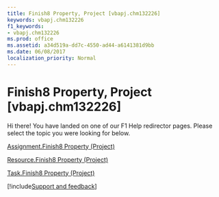 ```yaml
---
title: Finish8 Property, Project [vbapj.chm132226]
keywords: vbapj.chm132226
f1_keywords:
- vbapj.chm132226
ms.prod: office
ms.assetid: a34d519a-dd7c-4550-ad44-a6141381d9bb
ms.date: 06/08/2017
localization_priority: Normal
---
```



# Finish8 Property, Project [vbapj.chm132226]

Hi there! You have landed on one of our F1 Help redirector pages. Please select the topic you were looking for below.

[Assignment.Finish8 Property (Project)](https://msdn.microsoft.com/library/3609260a-515a-734f-4eaf-d7b55d20963e%28Office.15%29.aspx)

[Resource.Finish8 Property (Project)](https://msdn.microsoft.com/library/5733c2cf-795a-42b0-adf9-9665940cbe28%28Office.15%29.aspx)

[Task.Finish8 Property (Project)](https://msdn.microsoft.com/library/a2df2896-e805-67ff-980a-bfa1e109e8ef%28Office.15%29.aspx)

[!include[Support and feedback](~/includes/feedback-boilerplate.md)]